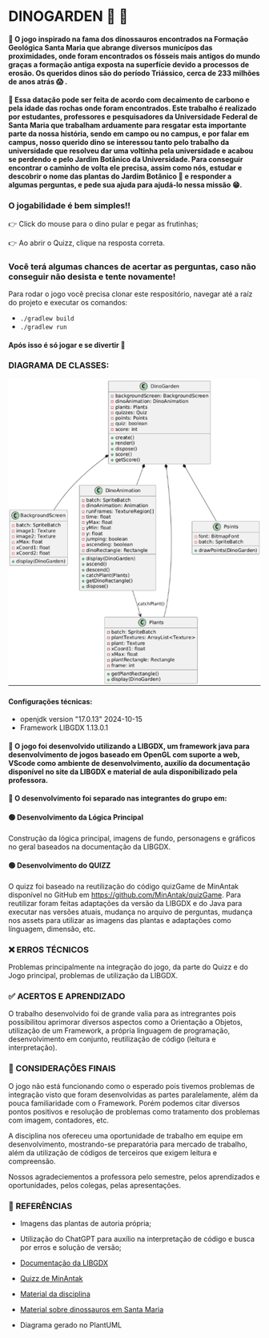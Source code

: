 
# DINOGARDEN :sauropod: 	:t-rex:

####   :pushpin: O jogo inspirado na fama dos dinossauros encontrados na Formação Geológica Santa Maria que abrange diversos municípos das proximidades, onde foram encontrados os fósseis mais antigos do mundo graças a formação antiga exposta na superfície devido a processos de erosão. Os queridos dinos são do período Triássico, cerca de 233 milhões de anos atrás :scream: .

####   :pushpin: Essa datação pode ser feita de acordo com decaimento de carbono e pela idade das rochas onde foram encontrados. Este trabalho é realizado por estudantes, professores e pesquisadores da Universidade Federal de Santa Maria que trabalham arduamente para resgatar esta importante parte da nossa história, sendo em campo ou no campus, e por falar em campus, nosso querido dino se interessou tanto pelo trabalho da universidade que resolveu dar uma voltinha pela universidade e acabou se perdendo e pelo Jardim Botânico da Universidade. Para conseguir encontrar o caminho de volta ele precisa, assim como nós, estudar e descobrir o nome das plantas do Jardim Botânico :seedling: e responder a algumas perguntas, e pede sua ajuda para ajudá-lo nessa missão :grin:.




### O jogabilidade é bem simples!!

:point_right: Click do mouse para o dino pular e pegar as frutinhas;
  
:point_right: Ao abrir o Quizz, clique na resposta correta.



### Você terá algumas chances de acertar as perguntas, caso não conseguir não desista e tente novamente!



Para rodar o jogo você precisa clonar este respositório, navegar até a raíz do projeto e executar os comandos: 
- ```./gradlew build ```
- ```./gradlew run ```


#### Após isso é só jogar e se divertir 💚


### DIAGRAMA DE CLASSES:
![DIAGRAMA](DIAGRAMA/diagrama.png)


#### Configurações técnicas:
- openjdk version "17.0.13" 2024-10-15
- Framework LIBGDX 1.13.0.1


#### :small_blue_diamond: O jogo foi desenvolvido utilizando a LIBGDX, um framework java para desenvolvimento de jogos baseado em OpenGL com suporte a web, VScode como ambiente de desenvolvimento, auxilío da documentação disponível no site da LIBGDX e material de aula disponibilizado pela professora.

#### :small_blue_diamond: O desenvolvimento foi separado nas integrantes do grupo em:

#### :green_circle: Desenvolvimento da Lógica Principal
  Construção da lógica principal, imagens de fundo, personagens e gráficos no geral baseados na documentação da LIBGDX.

#### :green_circle: Desenvolvimento do QUIZZ

   O quizz foi baseado na reutilização do código quizGame de MinAntak disponível no GitHub em https://github.com/MinAntak/quizGame.
Para reutilizar foram feitas adaptações da versão da LIBGDX e do Java para executar nas versões atuais, mudança no arquivo de perguntas, mudança nos assets para utilizar as imagens das plantas e adaptações como línguagem, dimensão, etc.



### :x: ERROS TÉCNICOS

Problemas principalmente na integração do jogo, da parte do Quizz e do Jogo principal, problemas de utilização da LIBGDX.


###  :white_check_mark: ACERTOS E APRENDIZADO

O trabalho desenvolvido foi de grande valia para as intregrantes pois possibilitou aprimorar diversos aspectos como a Orientação a Objetos, utilização de um Framework, a própria linguagem de programação, desenvolvimento em conjunto, reutilização de código (leitura e interpretação).


### :small_blue_diamond: CONSIDERAÇÕES FINAIS

O jogo não está funcionando como o esperado pois tivemos problemas de integração visto que foram desenvolvidas as partes paralelamente, além da pouca familiaridade com o Framework. Porém podemos citar diversos pontos positivos e resolução de problemas como tratamento dos problemas com imagem, contadores, etc. 

A disciplina nos ofereceu uma oportunidade de trabalho em equipe em desenvolvimento, mostrando-se preparatória para mercado de trabalho, além da utilização de códigos de terceiros que exigem leitura e compreensão.

Nossos agradeciementos a professora pelo semestre, pelos aprendizados e oportunidades, pelos colegas, pelas apresentações.



### :small_blue_diamond: REFERÊNCIAS

- Imagens das plantas de autoria própria;

- Utilização do ChatGPT para auxílio na interpretação de código e busca por erros e solução de versão;

- [Documentação da LIBGDX](https://libgdx.com/dev/)

- [Quizz de MinAntak](https://github.com/MinAntak/quizGame)

- [Material da disciplina](https://github.com/AndreaInfUFSM/elc117-2024b)

- [Material sobre dinossauros em Santa Maria](https://diariosm.com.br/noticias/geral/regiao_de_santa_maria_entra_para_o_guinness_como_o_berco_dos_dinossauros_mais_antigos_do_mundo.455469)

- Diagrama gerado no PlantUML





